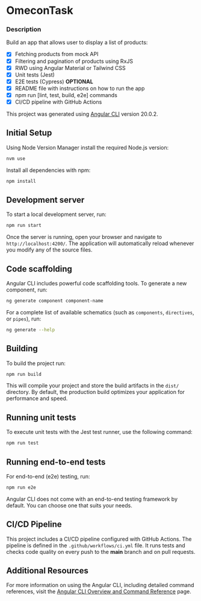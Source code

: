 # OmeconTask

### Description

Build an app that allows user to display a list of products:

- [x] Fetching products from mock API
- [x] Filtering and pagination of products using RxJS
- [x] RWD using Angular Material or Tailwind CSS
- [x] Unit tests (Jest)
- [x] E2E tests (Cypress) **OPTIONAL**
- [x] README file with instructions on how to run the app
- [x] npm run [lint, test, build, e2e] commands
- [x] CI/CD pipeline with GitHub Actions

This project was generated using [Angular CLI](https://github.com/angular/angular-cli) version 20.0.2.

## Initial Setup

Using Node Version Manager install the required Node.js version:

```bash
nvm use
```

Install all dependencies with npm:

```bash
npm install
```

## Development server

To start a local development server, run:

```bash
npm run start
```

Once the server is running, open your browser and navigate to `http://localhost:4200/`. The application will automatically reload whenever you modify any of the source files.

## Code scaffolding

Angular CLI includes powerful code scaffolding tools. To generate a new component, run:

```bash
ng generate component component-name
```

For a complete list of available schematics (such as `components`, `directives`, or `pipes`), run:

```bash
ng generate --help
```

## Building

To build the project run:

```bash
npm run build
```

This will compile your project and store the build artifacts in the `dist/` directory. By default, the production build optimizes your application for performance and speed.

## Running unit tests

To execute unit tests with the Jest test runner, use the following command:

```bash
npm run test
```

## Running end-to-end tests

For end-to-end (e2e) testing, run:

```bash
npm run e2e
```

Angular CLI does not come with an end-to-end testing framework by default. You can choose one that suits your needs.

## CI/CD Pipeline

This project includes a CI/CD pipeline configured with GitHub Actions. The pipeline is defined in the `.github/workflows/ci.yml` file. It runs tests and checks code quality on every push to the **main** branch and on pull requests.

## Additional Resources

For more information on using the Angular CLI, including detailed command references, visit the [Angular CLI Overview and Command Reference](https://angular.dev/tools/cli) page.
